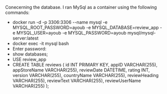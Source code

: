 Conecerning the database. I ran MySql as a container using the following commands:
- docker run -d -p 3306:3306 --name mysql -e MYSQL_ROOT_PASSWORD=ayoub -e MYSQL_DATABASE=review_app -e MYSQL_USER=ayoub -e MYSQL_PASSWORD=ayoub mysql/mysql-server:latest
- docker exec -it mysql bash
- Enter password:
- show databases;
- USE review_app
-  CREATE TABLE reviews (     id INT PRIMARY KEY,     appID VARCHAR(255),     appStoreName VARCHAR(255),     reviewDate DATETIME,     rating INT,     version VARCHAR(255),     countryName VARCHAR(255),     reviewHeading VARCHAR(255),
  reviewText VARCHAR(255),     reviewUserName VARCHAR(255) );
